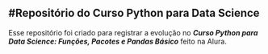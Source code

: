 #Repositório do Curso Python para Data Science
---
Esse repositório foi criado para registrar a evolução no ***Curso Python para Data Science: Funções, Pacotes e Pandas Básico*** feito na Alura.